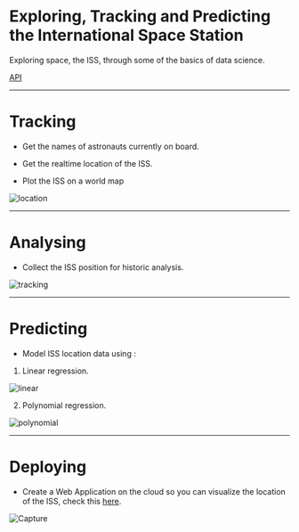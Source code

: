 # Exploring, Tracking and Predicting the International Space Station

Exploring space, the ISS, through some of the basics of data science.

[API](http://open-notify.org/Open-Notify-API/ISS-Location-Now/)

---

# Tracking

- Get the names of astronauts currently on board.

- Get the realtime location of the ISS.

- Plot the ISS on a world map

![location](https://user-images.githubusercontent.com/44345798/86238675-d36eda00-bb95-11ea-8518-59a6c3f231b8.png)

---

# Analysing

- Collect the ISS position for historic analysis.

![tracking](https://user-images.githubusercontent.com/44345798/86238493-7ffc8c00-bb95-11ea-878e-0f71e4dd549b.png)

---

# Predicting

* Model ISS location data using :
1. Linear regression.

![linear](https://user-images.githubusercontent.com/44345798/86238506-85f26d00-bb95-11ea-8d6b-e39c461a315d.png)

2. Polynomial regression.

![polynomial](https://user-images.githubusercontent.com/44345798/86238512-8a1e8a80-bb95-11ea-83e1-2de493184334.png)

---

# Deploying

- Create a Web Application on the cloud so you can visualize the location of the ISS, check this [here](http://parzival69.pythonanywhere.com/).

![Capture](https://user-images.githubusercontent.com/44345798/86238189-ff3d9000-bb94-11ea-9d3e-d324fde9a571.PNG)





